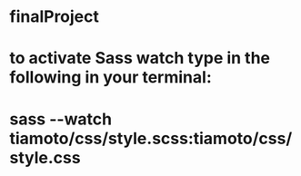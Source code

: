 # finalProject
# to activate Sass watch type in the following in your terminal:
# sass --watch tiamoto/css/style.scss:tiamoto/css/style.css